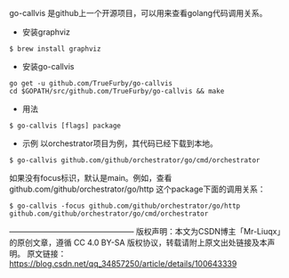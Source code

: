 go-callvis 是github上一个开源项目，可以用来查看golang代码调用关系。

* 安装graphviz

```shell
$ brew install graphviz
```

* 安装go-callvis

```shell
go get -u github.com/TrueFurby/go-callvis
cd $GOPATH/src/github.com/TrueFurby/go-callvis && make
```

* 用法

```shell
$ go-callvis [flags] package
```

* 示例
以orchestrator项目为例，其代码已经下载到本地。

```shell
$ go-callvis github.com/github/orchestrator/go/cmd/orchestrator
```

如果没有focus标识，默认是main。例如，查看github.com/github/orchestrator/go/http 这个package下面的调用关系：

```shell
$ go-callvis -focus github.com/github/orchestrator/go/http  github.com/github/orchestrator/go/cmd/orchestrator
```

————————————————
版权声明：本文为CSDN博主「Mr-Liuqx」的原创文章，遵循 CC 4.0 BY-SA 版权协议，转载请附上原文出处链接及本声明。
原文链接：https://blog.csdn.net/qq_34857250/article/details/100643339
